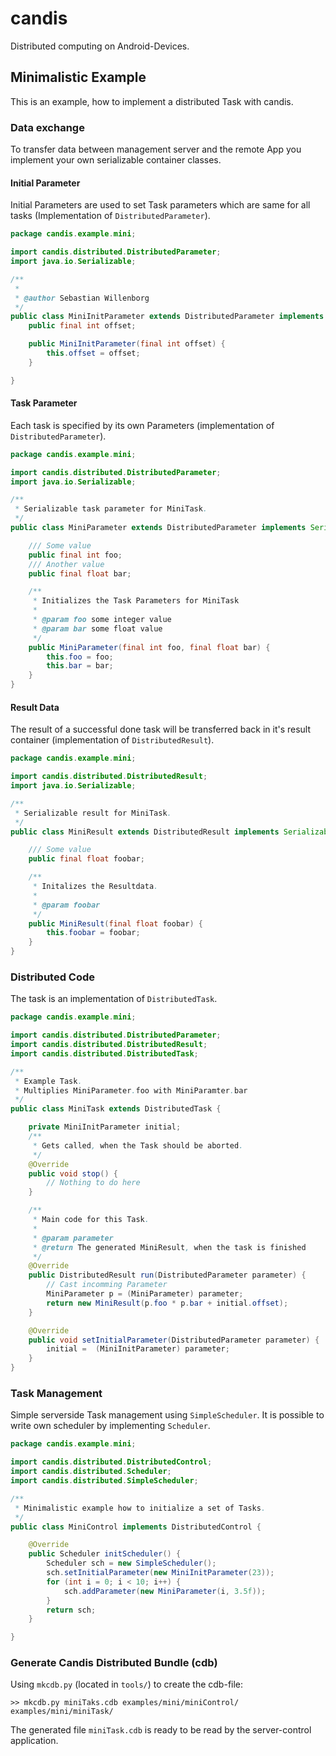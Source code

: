 candis
======

Distributed computing on Android-Devices.


## Minimalistic Example

This is an example, how to implement a distributed Task with candis. 

### Data exchange

To transfer data between management server and the remote App you implement your own serializable container classes.

#### Initial Parameter
Initial Parameters are used to set Task parameters which are same for all tasks (Implementation of `DistributedParameter`).

```java
package candis.example.mini;

import candis.distributed.DistributedParameter;
import java.io.Serializable;

/**
 *
 * @author Sebastian Willenborg
 */
public class MiniInitParameter extends DistributedParameter implements Serializable {
	public final int offset;

	public MiniInitParameter(final int offset) {
		this.offset = offset;
	}

}

```

#### Task Parameter
Each task is specified by its own Parameters (implementation of `DistributedParameter`).

```java
package candis.example.mini;

import candis.distributed.DistributedParameter;
import java.io.Serializable;

/**
 * Serializable task parameter for MiniTask.
 */
public class MiniParameter extends DistributedParameter implements Serializable {

	/// Some value
	public final int foo;
	/// Another value
	public final float bar;

	/**
	 * Initializes the Task Parameters for MiniTask
	 *
	 * @param foo some integer value
	 * @param bar some float value
	 */
	public MiniParameter(final int foo, final float bar) {
		this.foo = foo;
		this.bar = bar;
	}
}
```

#### Result Data
The result of a successful done task will be transferred back in it's result container (implementation of `DistributedResult`).

```java
package candis.example.mini;

import candis.distributed.DistributedResult;
import java.io.Serializable;

/**
 * Serializable result for MiniTask.
 */
public class MiniResult extends DistributedResult implements Serializable {

	/// Some value
	public final float foobar;

	/**
	 * Initalizes the Resultdata.
	 *
	 * @param foobar
	 */
	public MiniResult(final float foobar) {
		this.foobar = foobar;
	}
}
```


### Distributed Code

The task is an implementation of `DistributedTask`.
 
```java
package candis.example.mini;

import candis.distributed.DistributedParameter;
import candis.distributed.DistributedResult;
import candis.distributed.DistributedTask;

/**
 * Example Task.
 * Multiplies MiniParameter.foo with MiniParamter.bar
 */
public class MiniTask extends DistributedTask {

	private MiniInitParameter initial;
	/**
	 * Gets called, when the Task should be aborted.
	 */
	@Override
	public void stop() {
		// Nothing to do here
	}

	/**
	 * Main code for this Task.
	 *
	 * @param parameter
	 * @return The generated MiniResult, when the task is finished
	 */
	@Override
	public DistributedResult run(DistributedParameter parameter) {
		// Cast incomming Parameter
		MiniParameter p = (MiniParameter) parameter;
		return new MiniResult(p.foo * p.bar + initial.offset);
	}

	@Override
	public void setInitialParameter(DistributedParameter parameter) {
		initial =  (MiniInitParameter) parameter;
	}
}
```

### Task Management

Simple serverside Task management using `SimpleScheduler`. It is possible to write own scheduler by implementing `Scheduler`.

```java
package candis.example.mini;

import candis.distributed.DistributedControl;
import candis.distributed.Scheduler;
import candis.distributed.SimpleScheduler;

/**
 * Minimalistic example how to initialize a set of Tasks.
 */
public class MiniControl implements DistributedControl {

	@Override
	public Scheduler initScheduler() {
		Scheduler sch = new SimpleScheduler();
		sch.setInitialParameter(new MiniInitParameter(23));
		for (int i = 0; i < 10; i++) {
			sch.addParameter(new MiniParameter(i, 3.5f));
		}
		return sch;
	}

}
```

### Generate Candis Distributed Bundle (cdb)

Using `mkcdb.py` (located in `tools/`) to create the cdb-file:

```
>> mkcdb.py miniTaks.cdb examples/mini/miniControl/ examples/mini/miniTask/
```

The generated file `miniTask.cdb` is ready to be read by the server-control application.
